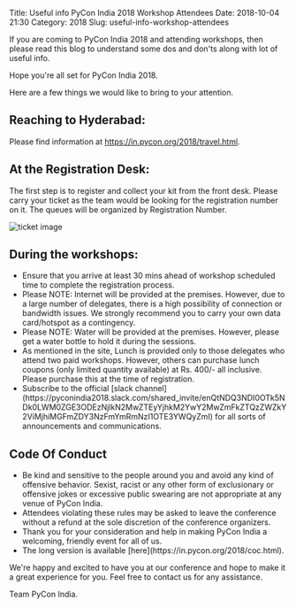 Title: Useful info PyCon India 2018 Workshop Attendees
Date: 2018-10-04 21:30
Category: 2018
Slug: useful-info-workshop-attendees


If you are coming to PyCon India 2018 and attending workshops, then please read this blog to understand some dos and don'ts along with lot of useful info.
<!-- PELICAN_END_SUMMARY -->

Hope you're all set for PyCon India 2018.

Here are a few things we would like to bring to your attention.

## Reaching to Hyderabad:
Please find information at https://in.pycon.org/2018/travel.html.


## At the Registration Desk:
The first step is to register and collect your kit from the front desk. Please carry your ticket as the team would be looking for the registration number on it.  The queues will be organized by Registration Number.

![ticket image](https://raw.githubusercontent.com/pythonindia/inpycon2018/master/img/ticket-image.jpeg)

## During the workshops:

<ul class="list">
	<li> Ensure that you arrive at least 30 mins ahead of workshop scheduled time to complete the registration process.</li>
	<li> Please NOTE: Internet will be provided at the premises.  However, due to a large number of delegates, there is a high possibility of connection or bandwidth issues. We strongly recommend you to carry your own data card/hotspot as a contingency.</li>
	<li> Please NOTE: Water will be provided at the premises. However, please get a water bottle to hold it during the sessions.</li>
	<li> As mentioned in the site, Lunch is provided only to those delegates who attend two paid workshops. However,  others can purchase lunch coupons (only limited quantity available) at Rs. 400/- all inclusive.  Please purchase this at the time of registration.</li>
	<li> Subscribe to the official [slack channel](https://pyconindia2018.slack.com/shared_invite/enQtNDQ3NDI0OTk5NDk0LWM0ZGE3ODEzNjlkN2MwZTEyYjhkM2YwY2MwZmFkZTQzZWZkY2ViMjhiMGFmZDY3NzFmYmRmNzI1OTE3YWQyZmI) for all sorts of announcements and communications.</li>
</ul>

## Code Of Conduct

<ul class="list">
	<li> Be kind and sensitive to the people around you and avoid any kind of offensive behavior. Sexist, racist or any other form of exclusionary or offensive jokes or excessive public swearing are not appropriate at any venue of PyCon India.</li>
	<li> Attendees violating these rules may be asked to leave the conference without a refund at the sole discretion of the conference organizers.</li>
	<li> Thank you for your consideration and help in making PyCon India a welcoming, friendly event for all of us.</li>
	<li> The long version is available [here](https://in.pycon.org/2018/coc.html).</li>
</ul>

We're happy and excited to have you at our conference and hope to make it a great experience for you. Feel free to contact us for any assistance.

Team PyCon India.
